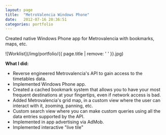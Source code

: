```yaml
---
layout: page
title:  "MetroValencia Windows Phone"
date:   2012-07-16 20:36:51
categories: portfolio
---
```


Created native Windows Phone app for Metrovalencia with bookmarks, maps, etc.

![Worklist](/img/portfolio/{{ page.title | remove: ' ' }}.jpg)
  
**What I did:** 

- Reverse engineered Metrovalencia's API to gain access to the timetables data.
- Implemented Windows Phone app.
- Created a cached bookmark system that allows you to have your most frequent
  destinations at your fingertips, even if network access is bad.
- Added Metrovalencia's grid map, in a custom view where the user can interact
  with it, zooming, panning, etc.
- Custom search view where you can make custom queries using all the data
  entries supported by the API.
- Implemented in app advertising via AdMob.
- Implemented interactive "live tile"
